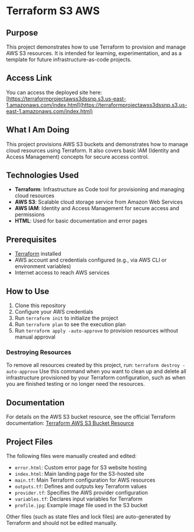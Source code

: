 # Terraform S3 AWS

## Purpose
This project demonstrates how to use Terraform to provision and manage AWS S3 resources. It is intended for learning, experimentation, and as a template for future infrastructure-as-code projects.

## Access Link
You can access the deployed site here:
[https://terraformprojectawss3dssnp.s3.us-east-1.amazonaws.com/index.html](https://terraformprojectawss3dssnp.s3.us-east-1.amazonaws.com/index.html)

## What I Am Doing
This project provisions AWS S3 buckets and demonstrates how to manage cloud resources using Terraform. It also covers basic IAM (Identity and Access Management) concepts for secure access control.
## Technologies Used
- **Terraform**: Infrastructure as Code tool for provisioning and managing cloud resources
- **AWS S3**: Scalable cloud storage service from Amazon Web Services
- **AWS IAM**: Identity and Access Management for secure access and permissions
- **HTML**: Used for basic documentation and error pages
## Prerequisites
- [Terraform](https://www.terraform.io/downloads.html) installed
- AWS account and credentials configured (e.g., via AWS CLI or environment variables)
- Internet access to reach AWS services

## How to Use
1. Clone this repository
2. Configure your AWS credentials
3. Run `terraform init` to initialize the project
4. Run `terraform plan` to see the execution plan
5. Run `terraform apply -auto-approve` to provision resources without manual approval

### Destroying Resources
To remove all resources created by this project, run:
`terraform destroy -auto-approve`
Use this command when you want to clean up and delete all infrastructure provisioned by your Terraform configuration, such as when you are finished testing or no longer need the resources.

## Documentation
For details on the AWS S3 bucket resource, see the official Terraform documentation:
[Terraform AWS S3 Bucket Resource](https://registry.terraform.io/providers/hashicorp/aws/latest/docs/resources/s3_bucket)

## Project Files
The following files were manually created and edited:
- `error.html`: Custom error page for S3 website hosting
- `index.html`: Main landing page for the S3-hosted site
- `main.tf`: Main Terraform configuration for AWS resources
- `outputs.tf`: Defines and outputs key Terraform values
- `provider.tf`: Specifies the AWS provider configuration
- `variables.tf`: Declares input variables for Terraform
- `profile.jpg`: Example image file used in the S3 bucket

Other files (such as state files and lock files) are auto-generated by Terraform and should not be edited manually.

